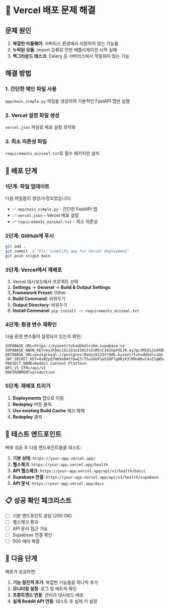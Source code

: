 # 🔧 Vercel 배포 문제 해결

## 문제 원인
1. **복잡한 미들웨어**: 서버리스 환경에서 지원하지 않는 기능들
2. **누락된 모듈**: import 오류로 인한 애플리케이션 시작 실패
3. **백그라운드 태스크**: Celery 등 서버리스에서 작동하지 않는 기능

## 해결 방법

### 1. 간단한 메인 파일 사용
`app/main_simple.py` 파일을 생성하여 기본적인 FastAPI 앱만 실행

### 2. Vercel 설정 파일 생성
`vercel.json` 파일로 배포 설정 최적화

### 3. 최소 의존성 파일
`requirements_minimal.txt`로 필수 패키지만 설치

## 🚀 배포 단계

### 1단계: 파일 업데이트
다음 파일들이 생성/수정되었습니다:
- ✅ `app/main_simple.py` - 간단한 FastAPI 앱
- ✅ `vercel.json` - Vercel 배포 설정
- ✅ `requirements_minimal.txt` - 최소 의존성

### 2단계: GitHub에 푸시
```bash
git add .
git commit -m "Fix: Simplify app for Vercel deployment"
git push origin main
```

### 3단계: Vercel에서 재배포
1. Vercel 대시보드에서 프로젝트 선택
2. **Settings** → **General** → **Build & Output Settings**
3. **Framework Preset**: Other
4. **Build Command**: 비워두기
5. **Output Directory**: 비워두기
6. **Install Command**: `pip install -r requirements_minimal.txt`

### 4단계: 환경 변수 재확인
다음 환경 변수들이 설정되어 있는지 확인:

```
SUPABASE_URL=https://kyseetrtvhvddkdlcsbm.supabase.co
SUPABASE_ANON_KEY=eyJhbGciOiJIUzI1NiIsInR5cCI6IkpXVCJ9.eyJpc3MiOiJzdXBhYmFzZSIsInJlZiI6Imt5c2VldHJ0dmh2ZGRrZGxjc2JtIiwicm9sZSI6ImFub24iLCJpYXQiOjE3NTQyMDA1MjAsImV4cCI6MjA2OTc3NjUyMH0.UUUa2iJJIRJPPR1w5DBV6QiVr24WqBOcpbpUTh2Ae6M
DATABASE_URL=postgresql://postgres:Madink1234!@db.kyseetrtvhvddkdlcsbm.supabase.co:5432/postgres
JWT_SECRET_KEY=8vN2pQ7mK9xR4tY6wE3rT5uI8oP1aS2dF7gH0jK3lM9nB6vC4xZ1qW5eR8tY2uI7
PROJECT_NAME=Reddit Content Platform
API_V1_STR=/api/v1
ENVIRONMENT=production
```

### 5단계: 재배포 트리거
1. **Deployments** 탭으로 이동
2. **Redeploy** 버튼 클릭
3. **Use existing Build Cache** 체크 해제
4. **Redeploy** 클릭

## 🧪 테스트 엔드포인트

배포 성공 후 다음 엔드포인트들을 테스트:

1. **기본 상태**: `https://your-app.vercel.app/`
2. **헬스체크**: `https://your-app.vercel.app/health`
3. **API 헬스체크**: `https://your-app.vercel.app/api/v1/health/basic`
4. **Supabase 연결**: `https://your-app.vercel.app/api/v1/health/supabase`
5. **API 문서**: `https://your-app.vercel.app/docs`

## 📋 성공 확인 체크리스트

- [ ] 기본 엔드포인트 응답 (200 OK)
- [ ] 헬스체크 통과
- [ ] API 문서 접근 가능
- [ ] Supabase 연결 확인
- [ ] 500 에러 해결

## 🔄 다음 단계

배포가 성공하면:
1. **기능 점진적 추가**: 복잡한 기능들을 하나씩 추가
2. **모니터링 설정**: 로그 및 메트릭 확인
3. **프론트엔드 연동**: 관리자 대시보드 배포
4. **실제 Reddit API 연동**: 테스트 후 실제 키 설정